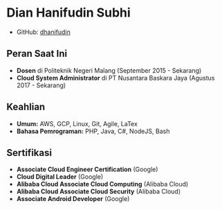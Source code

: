 # Dian Hanifudin Subhi

- GitHub: [dhanifudin](https://github.com/dhanifudin)

## Peran Saat Ini

*   **Dosen** di Politeknik Negeri Malang (September 2015 - Sekarang)
*   **Cloud System Administrator** di PT Nusantara Baskara Jaya (Agustus 2017 - Sekarang)

## Keahlian

*   **Umum:** AWS, GCP, Linux, Git, Agile, LaTex
*   **Bahasa Pemrograman:** PHP, Java, C#, NodeJS, Bash

## Sertifikasi

*   **Associate Cloud Engineer Certification** (Google)
*   **Cloud Digital Leader** (Google)
*   **Alibaba Cloud Associate Cloud Computing** (Alibaba Cloud)
*   **Alibaba Cloud Associate Cloud Security** (Alibaba Cloud)
*   **Associate Android Developer** (Google)
